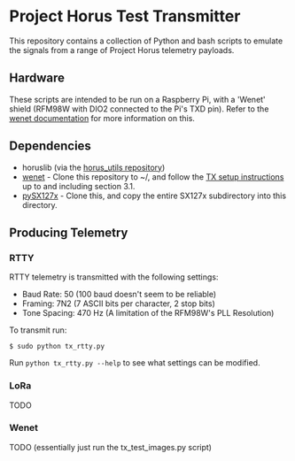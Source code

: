 # Project Horus Test Transmitter
This repository contains a collection of Python and bash scripts to emulate the signals from a range of Project Horus telemetry payloads.

## Hardware
These scripts are intended to be run on a Raspberry Pi, with a 'Wenet' shield (RFM98W with DIO2 connected to the Pi's TXD pin). Refer to the [wenet documentation](https://github.com/projecthorus/wenet/wiki/Wenet-TX-Payload-Instructions#11-radio-module) for more information on this.


## Dependencies
* horuslib (via the [horus_utils repository](https://github.com/projecthorus/horus_utils/))
* [wenet](https://github.com/projecthorus/wenet) - Clone this repository to ~/, and follow the [TX setup instructions](https://github.com/projecthorus/wenet/wiki/Wenet-TX-Payload-Instructions#31-fsk-modulator) up to and including section 3.1.
* [pySX127x](https://github.com/darksidelemm/pySX127x) - Clone this, and copy the entire SX127x subdirectory into this directory.

## Producing Telemetry
### RTTY
RTTY telemetry is transmitted with the following settings:
* Baud Rate: 50 (100 baud doesn't seem to be reliable)
* Framing: 7N2  (7 ASCII bits per character, 2 stop bits)
* Tone Spacing: 470 Hz  (A limitation of the RFM98W's PLL Resolution)

To transmit run:
```
$ sudo python tx_rtty.py
```

Run `python tx_rtty.py --help` to see what settings can be modified.

### LoRa
TODO

### Wenet
TODO  (essentially just run the tx_test_images.py script)